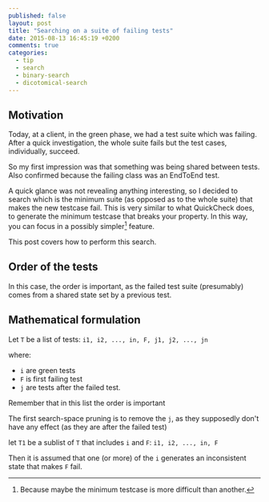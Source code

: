 ```yaml
---
published: false
layout: post
title: "Searching on a suite of failing tests"
date: 2015-08-13 16:45:19 +0200
comments: true
categories: 
  - tip
  - search
  - binary-search
  - dicotomical-search
---
```


## Motivation

Today, at a client, in the green phase, we had a test suite which was failing. After a quick investigation, the whole suite fails but the test cases, individually, succeed.

So my first impression was that something was being shared between tests. Also confirmed because the failing class was an EndToEnd test.

A quick glance was not revealing anything interesting, so I decided to search which is the minimum suite (as opposed as to the whole suite) that makes the new testcase fail. This is very similar to what QuickCheck does, to generate the minimum testcase that breaks your property. In this way, you can focus in a possibly simpler[^1] feature.

[^1]: Because maybe the minimum testcase is more difficult than another.

This post covers how to perform this search.


## Order of the tests

In this case, the order is important, as the failed test suite (presumably) comes from a shared state set by a previous test.

## Mathematical formulation

Let ``T`` be a list of tests: ``i1, i2, ..., in, F, j1, j2, ..., jn``

where:
  * ``i`` are green tests
  *  ``F`` is first failing test
  *  ``j`` are tests after the failed test.

Remember that in this list the order is important

The first search-space pruning is to remove the ``j``, as they supposedly don't have any effect (as they are after the failed test)

let ``T1`` be a sublist of ``T`` that includes ``i`` and ``F``: ``i1, i2, ..., in, F``

Then it is assumed that one (or more) of the ``i`` generates an inconsistent state that makes ``F`` fail.
